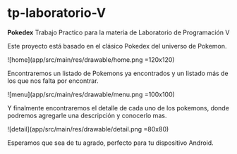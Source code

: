 # tp-laboratorio-V
**Pokedex**
Trabajo Practico para la materia de Laboratorio de Programación V

Este proyecto está basado en el clásico Pokedex del universo de Pokemon. 

![home](app/src/main/res/drawable/home.png  =120x120)

Encontraremos un listado de Pokemons ya encontrados y un listado más de los que nos falta por encontrar.

![menu](app/src/main/res/drawable/menu.png  =100x100)

Y finalmente encontraremos el detalle de cada uno de los pokemons, donde podremos agregarle una descripción y conocerlo mas.

![detail](app/src/main/res/drawable/detail.png =80x80)

Esperamos que sea de tu agrado, perfecto para tu dispositivo Android.
